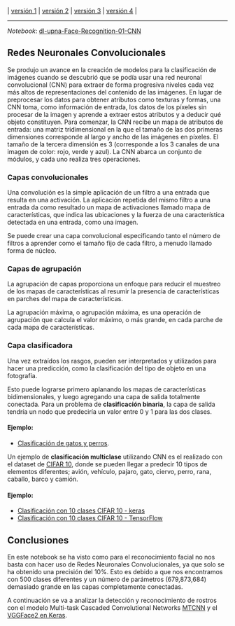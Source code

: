 | [versión 1](./dl-upna-Face-Recognition-01-CNN.html) |  [versión 2](./dl-upna-Face-Recognition-02-VGGFace2Keras.html) | [versión 3](./dl-upna-Face-Recognition-03-VGGFace2Keras-Architectures.html) |  [versión 4](./dl-upna-Face-Recognition-04-FineTuning.html) |


----
*Notebook*: [dl-upna-Face-Recognition-01-CNN](https://github.com/afrago/dl-upna-face-recognition/blob/master/dl_upna_Face_Recognition_01_CNN.ipynb)

##                Redes Neuronales Convolucionales
Se produjo un avance en la creación de modelos para la clasificación de imágenes cuando se descubrió que se podía usar una red neuronal convolucional (CNN) para extraer de forma progresiva niveles cada vez más altos de representaciones del contenido de las imágenes. En lugar de preprocesar los datos para obtener atributos como texturas y formas, una CNN toma, como información de entrada, los datos de los píxeles sin procesar de la imagen y aprende a extraer estos atributos y a deducir qué objeto constituyen.
Para comenzar, la CNN recibe un mapa de atributos de entrada: una matriz tridimensional en la que el tamaño de las dos primeras dimensiones corresponde al largo y ancho de las imágenes en píxeles. El tamaño de la tercera dimensión es 3 (corresponde a los 3 canales de una imagen de color: rojo, verde y azul). La CNN abarca un conjunto de módulos, y cada uno realiza tres operaciones.

### Capas convolucionales
Una convolución es la simple aplicación de un filtro a una entrada que resulta en una activación. La aplicación repetida del mismo filtro a una entrada da como resultado un mapa de activaciones llamado mapa de características, que indica las ubicaciones y la fuerza de una característica detectada en una entrada, como una imagen.

Se puede crear una capa convolucional especificando tanto el número de filtros a aprender como el tamaño fijo de cada filtro, a menudo llamado forma de núcleo.

### Capas de agrupación
La agrupación de capas proporciona un enfoque para reducir el muestreo de los mapas de características al resumir la presencia de características en parches del mapa de características.

La agrupación máxima, o agrupación máxima, es una operación de agrupación que calcula el valor máximo, o más grande, en cada parche de cada mapa de características.

### Capa clasificadora
Una vez extraídos los rasgos, pueden ser interpretados y utilizados para hacer una predicción, como la clasificación del tipo de objeto en una fotografía.

Esto puede lograrse primero aplanando los mapas de características bidimensionales, y luego agregando una capa de salida totalmente conectada. Para un problema de **clasificación binaria**, la capa de salida tendría un nodo que predeciría un valor entre 0 y 1 para las dos clases.
#### Ejemplo: 
* [Clasificación de gatos y perros](https://developers.google.com/machine-learning/practica/image-classification/exercise-1).

Un ejemplo de **clasificación multiclase** utilizando CNN es el realizado con el dataset de [CIFAR 10](https://www.cs.toronto.edu/~kriz/cifar.html), donde se pueden llegar a predecir 10 tipos de elementos diferentes; avión, vehículo, pajaro, gato, ciervo, perro, rana, caballo, barco y camión.
#### Ejemplo: 
* [Clasificación con 10 clases CIFAR 10 - keras](https://github.com/keras-team/keras/blob/master/examples/cifar10_cnn.py)
* [Clasificación con 10 clases CIFAR 10 - TensorFlow](https://colab.research.google.com/github/Hvass-Labs/TensorFlow-Tutorials/blob/master/06_CIFAR-10.ipynb#scrollTo=_7IkURkEUWFq)


##               Conclusiones
En este notebook se ha visto como para el reconocimiento facial no nos basta con hacer uso de Redes Neuronales Convolucionales, ya que solo se ha obtenido una precisión del 10%.
Esto es debido a que nos encontramos con 500 clases diferentes y un número de parámetros (679,873,684) demasiado grande en las capas completamente conectadas.

A continuación se va a analizar la detección y reconocimiento de rostros con el modelo Multi-task Cascaded Convolutional Networks [MTCNN](https://kpzhang93.github.io/MTCNN_face_detection_alignment) y el [VGGFace2 en Keras](https://github.com/rcmalli/keras-vggface).
